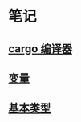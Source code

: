 # 笔记

## [cargo 编译器](./document/cargo.md)

## [变量](./document/variable.md)

## [基本类型](./document/basic_type.md)
